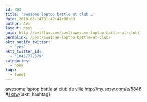 ```yaml
---
id: 893
title: 'awesome laptop battle at club …'
date: 2010-03-14T01:42:41+00:00
author: Avi
layout: post
guid: http://aviflax.com/post/awesome-laptop-battle-at-club/
permalink: /post/awesome-laptop-battle-at-club/
aktt_notify_twitter:
  - 'yes'
aktt_twitter_id:
  - "10457772379"
categories:
  - none
tags:
  - tweet
---
```

awesome laptop battle at club de ville <a href="http://my.sxsw.com/e/5846" rel="nofollow">http://my.sxsw.com/e/5846</a> #[sxsw](http://search.twitter.com/search?q=%23sxsw){.aktt_hashtag}